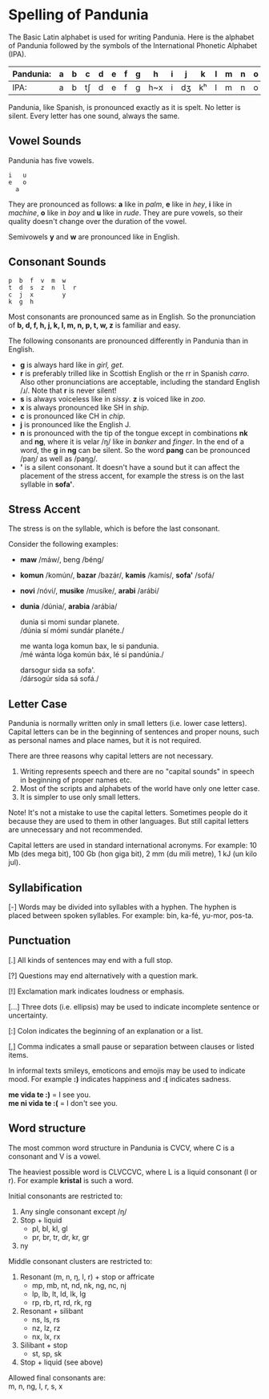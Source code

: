 # Spelling of Pandunia

The Basic Latin alphabet is used for writing Pandunia.  Here is the alphabet of
Pandunia followed by the symbols of the International Phonetic Alphabet (IPA).

| Pandunia: | a | b | c | d | e | f | g | h | i | j | k | l | m | n | o | p | r | s | t | u | w | x | y | z |
|-----------|---|---|---|---|---|---|---|---|---|---|---|---|---|---|---|---|---|---|---|---|---|---|---|---|
| IPA: | a | b | tʃ | d | e | f | g | h~x | i | dʒ | kʰ | l | m | n | o | pʰ | r~ɹ | s | tʰ | u | w~ʋ | ʃ | j | z~dz |


Pandunia, like Spanish, is pronounced exactly as it is spelt. No letter is
silent. Every letter has one sound, always the same.

## Vowel Sounds

Pandunia has five vowels.

    i   u
    e   o
      a

They are pronounced as follows: **a** like in _palm_, **e** like in
_hey_, **i** like in _machine_, **o** like in _boy_ and **u** like in
_rude_. They are pure vowels, so their quality doesn't change over
the duration of the vowel.

Semivowels **y** and **w** are pronounced like in English.

## Consonant Sounds

    p  b  f  v  m  w
    t  d  s  z  n  l  r
    c  j  x        y
    k  g  h

Most consonants are pronounced same as in English. So the pronunciation of **b,
d, f, h, j, k, l, m, n, p, t, w, z** is familiar and easy.

The following consonants are pronounced differently in Pandunia than in English.

- **g** is always hard like in _girl, get_.
- **r** is preferably trilled like in Scottish English or the rr in Spanish
  _carro_. Also other pronunciations are acceptable, including the standard
  English /ɹ/. Note that **r** is never silent!
- **s** is always voiceless like in _sissy_. **z** is voiced like in _zoo_.
- **x** is always pronounced like SH in _ship_.
- **c** is pronounced like CH in _chip_.
- **j** is pronounced like the English J.
- **n** is pronounced with the tip of the tongue except in combinations **nk**
  and **ng**, where it is velar /ŋ/ like in _banker_ and _finger_. In the end
  of a word, the **g** in **ng** can be silent. So the word **pang** can be
  pronounced /paŋ/ as well as /paŋg/.
- **'** is a silent consonant. It doesn't have a sound but it can affect the
  placement of the stress accent, for example the stress is on the last 
  syllable in **sofa'**.

## Stress Accent

The stress is on the syllable, which is before the last consonant.

Consider the following examples:

- **maw** /máw/, beng /béng/
- **komun** /komún/, **bazar** /bazár/, **kamis** /kamís/, **sofa'** /sofá/
- **novi** /nóvi/, **musike** /musíke/, **arabi** /arábi/
- **dunia** /dúnia/, **arabia** /arábia/

     dunia si momi sundar planete.  
    /dúnia sí mómi sundár planéte./

     me wanta loga komun bax, le si pandunia.  
    /mé wánta lóga komún báx, lé sí pandúnia./

     darsogur sida sa sofa'.  
    /dársogúr sída sá sofá./

## Letter Case

Pandunia is normally written only in small letters (i.e. lower case letters).
Capital letters can be in the beginning of sentences and proper nouns, such as
personal names and place names, but it is not required.

There are three reasons why capital letters are not necessary.

1. Writing represents speech and there are no "capital sounds" in speech in
   beginning of proper names etc.
2. Most of the scripts and alphabets of the world have only one letter case.
3. It is simpler to use only small letters.

Note! It's not a mistake to use the capital letters. Sometimes people do it
because they are used to them in other languages. But still capital letters are
unnecessary and not recommended.

Capital letters are used in standard international acronyms. For example: 10 Mb
(des mega bit), 100 Gb (hon giga bit), 2 mm (du mili metre), 1 kJ (un kilo
jul).

## Syllabification

[-] Words may be divided into syllables with a hyphen. The hyphen is placed
between spoken syllables. For example: bin, ka-fé, yu-mor, pos-ta.

## Punctuation

[.] All kinds of sentences may end with a full stop.

[?] Questions may end alternatively with a question mark.

[!] Exclamation mark indicates loudness or emphasis.

[...] Three dots (i.e. ellipsis) may be used to indicate incomplete sentence or
uncertainty.

[:] Colon indicates the beginning of an explanation or a list.

[,] Comma indicates a small pause or separation between clauses or listed items.

In informal texts smileys, emoticons and emojis may be used to indicate mood.
For example **:)** indicates happiness and **:(** indicates sadness.

**me vida te :)**
= I see you.  
**me ni vida te :(**
= I don't see you.

## Word structure

The most common word structure in Pandunia is CVCV, where C is a consonant and
V is a vowel.

The heaviest possible word is CLVCCVC, where L is a liquid consonant (l or r).
For example **kristal** is such a word.

Initial consonants are restricted to:

1. Any single consonant except /ŋ/
2. Stop + liquid
    - pl, bl, kl, gl
    - pr, br, tr, dr, kr, gr
3. ny

Middle consonant clusters are restricted to:

1. Resonant (m, n, ŋ, l, r) + stop or affricate
    - mp, mb, nt, nd, nk, ng, nc, nj
    - lp, lb, lt, ld, lk, lg
    - rp, rb, rt, rd, rk, rg
2. Resonant + silibant
    - ns, ls, rs
    - nz, lz, rz
    - nx, lx, rx
3. Silibant + stop
    - st, sp, sk
4. Stop + liquid (see above)

Allowed final consonants are:  
m, n, ng, l, r, s, x

